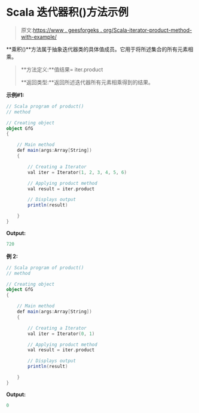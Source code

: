 # Scala 迭代器积()方法示例

> 原文:[https://www . geesforgeks . org/Scala-iterator-product-method-with-example/](https://www.geeksforgeeks.org/scala-iterator-product-method-with-example/)

**乘积()**方法属于抽象迭代器类的具体值成员。它用于将所述集合的所有元素相乘。

> **方法定义:**值结果= iter.product
> 
> **返回类型:**返回所述迭代器所有元素相乘得到的结果。

**示例#1:**

```scala
// Scala program of product()
// method

// Creating object
object GfG
{ 

    // Main method
    def main(args:Array[String])
    {

        // Creating a Iterator 
        val iter = Iterator(1, 2, 3, 4, 5, 6)

        // Applying product method 
        val result = iter.product

        // Displays output
        println(result)

    }
}
```

**Output:**

```scala
720

```

**例 2:**

```scala
// Scala program of product()
// method

// Creating object
object GfG
{ 

    // Main method
    def main(args:Array[String])
    {

        // Creating a Iterator 
        val iter = Iterator(0, 1)

        // Applying product method 
        val result = iter.product

        // Displays output
        println(result)

    }
}
```

**Output:**

```scala
0

```